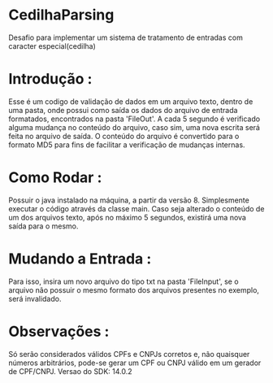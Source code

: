 # CedilhaParsing
Desafio para implementar um sistema de tratamento de entradas com caracter especial(cedilha)
# Introdução : 
Esse é um codigo de validação de dados em um arquivo texto, dentro de uma pasta, onde possui como saída os dados do arquivo de entrada formatados, encontrados na pasta 'FileOut'. A cada 5 segundo é verificado alguma mudança no conteúdo do arquivo, caso sim, uma nova escrita será feita no arquivo de saída. O conteúdo do arquivo é convertido para o formato MD5 para fins de facilitar a verificação de mudanças internas.
# Como Rodar : 
Possuir o java instalado na máquina, a partir da versão 8. Simplesmente executar o código através da classe main. Caso seja alterado o conteúdo de um dos arquivos texto, após no máximo 5 segundos, existirá uma nova saída para o mesmo.
# Mudando a Entrada : 
Para isso, insira um novo arquivo do tipo txt na pasta 'FileInput', se o arquivo não possuir o mesmo formato dos arquivos presentes no exemplo, será invalidado.
# Observações : 
Só serão considerados válidos CPFs e CNPJs corretos e, não quaisquer números arbitrários, pode-se gerar um CPF ou CNPJ válido em um gerador de CPF/CNPJ. Versao do SDK: 14.0.2
